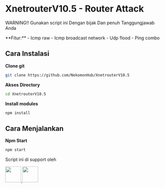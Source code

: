 # XnetrouterV10.5 - Router Attack
<p>
  WARNING!! Gunakan script ini Dengan bijak Dan penuh Tanggungjawab Anda
</p>
**Fitur:**
- Icmp raw
- Icmp broadcast network
- Udp flood
- Ping combo

## Cara Instalasi
**Clone git**
```bash
git clone https://github.com/NekomonHub/XnetrouterV10.5
```
**Akses Directory**
```bash
cd XnetrouterV10.5
```
**Install modules**
```bash
npm install
```
## Cara Menjalankan
**Npm Start**
```bash
npm start
```
<p>Script ini di support oleh</p>
<p>
  <a href="https://nodejs.org/" target="_blank">
    <img src="https://cdn-icons-png.flaticon.com/512/919/919825.png" width="50" />
  </a>
  <a href="https://www.javascript.com/" target="_blank">
    <img src="https://cdn-icons-png.flaticon.com/512/919/919828.png" width="50" />
  </a>
</p>
